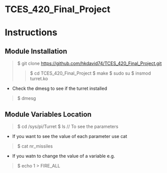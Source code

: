 # TCES_420_Final_Project

# Instructions
## Module Installation
> $ git clone https://github.com/hkdavid74/TCES_420_Final_Project.git
>> $ cd TCES_420_Final_Project
>> $ make
>> $ sudo su
>> $ insmod turret.ko
* Check the dmesg to see if the turret installed
> $ dmesg

## Module Variables Location
> $ cd /sys/pi/Turret
> $ ls // To see the parameters
* If you want to see the value of each parameter use cat
> $ cat nr_missiles
* If you watn to change the value of a variable e.g.
> $ echo 1 > FIRE_ALL
